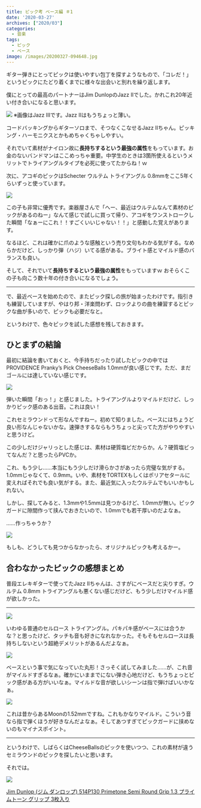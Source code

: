 ```yaml
---
title: ピック考 ベース編 ＃1
date: '2020-03-27'
archives: ["2020/03"]
categories:
  - 音楽
tags:
  - ピック
  - ベース
image: /images/20200327-094648.jpg
---
```

ギター弾きにとってピックは使いやすい包丁を探すようなもので、「コレだ！」というピックにたどり着くまでに様々な出会いと別れを繰り返します。

僕にとっての最高のパートナーはJim DunlopのJazz IIでした。かれこれ20年近い付き合いになると思います。

![](/images/20200327-093847.jpg)
※画像はJazz IIIです。Jazz IIはもうちょっと薄い。

コードバッキングからギターソロまで、そつなくこなせるJazz IIちゃん。ピッキング・ハーモニクスとかもめちゃくちゃしやすい。

それでいて素材がナイロン故に**長持ちするという最強の属性**をもっています。お金のないバンドマンはここめっちゃ重要。中学生のときは3箇所使えるというメリットでトライアングルタイプを必死に使ってたからね！ｗ

次に、アコギのピックはSchecter ウルテム トライアングル 0.8mmをここ5年くらいずっと使っています。

![](/images/20200327-095537.jpg)

この子も非常に優秀です。楽器屋さんで「へー、最近はウルテムなんて素材のピックがあるのねー」なんて感じで試しに買って帰り、アコギをワンストロークした瞬間「なぁーにこれ！！すごくいいじゃない！！」と感動した覚えがあります。

なるほど、これは確かに爪のような感触という売り文句もわかる気がする。なめらかだけど、しっかり弾（ハジ）いてる感がある。ブライト感とマイルド感のバランスも良い。

そして、それでいて**長持ちするという最強の属性**をもっていますｗ おそらくこの子も向こう数十年の付き合いになるでしょう。

---

で、最近ベースを始めたので、またピック探しの旅が始まったわけです。指引きも練習していますが、やはり邦・洋楽問わず、ロックよりの曲を練習するとピックな曲が多いので、ピックも必要だなと。

というわけで、色々ピックを試した感想を残しておきます。

## ひとまずの結論

最初に結論を書いておくと、今手持ちだったり試したピックの中ではPROVIDENCE Pranky’s Pick CheeseBalls 1.0mmが良い感じです。ただ、まだゴールには達していない感じです。

![](/images/20200327-100652.jpg)

弾いた瞬間「おっ！」と感じました。トライアングルよりマイルドだけど、しっかりピック感のある出音。これは良い！

これセミラウンドって形なんですねー。初めて知りました。ベースにはちょうど良い形なんじゃないかな。速弾きするならもうちょっと尖ってた方がやりやすいと思うけど。

この少しだけジャリっとした感じは、素材は硬質塩ビだからか。ん？硬質塩ビってなんだ？と思ったらPVCか。

これ、もう少し……本当にもう少しだけ滑らかさがあったら完璧な気がする。1.0mmじゃなくて、0.9mm。いや、素材をTORTEXもしくはポリアセタールに変えればそれでも良い気がする。また、最近気に入ったウルテムでもいいかもしれない。

しかし、探してみると、1.3mmや1.5mmは見つかるけど、1.0mmが無い。ピックガードに隙間作って挟んでおきたいので、1.0mmでも若干厚いのだよなぁ。

……作っちゃうか？

![](/images/20200327-104401.jpg)

もしも、どうしても見つからなかったら、オリジナルピックも考えるかー。

## 合わなかったピックの感想まとめ

普段エレキギターで使ってたJazz IIちゃんは、さすがにベースだと尖りすぎ。ウルテム 0.8mm トライアングルも悪くない感じだけど、もう少しだけマイルド感が欲しかった。

---

![](/images/20200327-110940.jpg)

いわゆる普通のセルロース トライアングル。パキパキ感がベースには合うかな？と思ったけど、タッチも音も好きになれなかった。そもそもセルロースは長持ちしないという超絶デメリットがあるんだよなぁ。

![](/images/20200327-111321.jpg)

ベースという事で気になっていた丸形！さっそく試してみました……が、これ音がマイルドすぎるなぁ。確かにいままでにない弾き心地だけど、もうちょっとピック感がある方がいいなぁ。マイルドな音が欲しいシーンは指で弾けばいいかなぁ。

![](/images/20200327-111509.jpg)

これは昔からあるMoonの1.52mmですね。これもかなりマイルド。こういう音なら指で弾くほうが好きなんだよなぁ。そしてあつすぎてピックガードに挟めないのもマイナスポイント。

---

というわけで、しばらくはCheeseBallsのピックを使いつつ、これの素材が違うセミラウンドのピックを探したいと思います。

それでは。

<div class="amazfy">
<a href="https://www.amazon.co.jp/dp/B00JB4WAU4?tag=t4traw-22">
<img src="https://ws-fe.amazon-adsystem.com/widgets/q?_encoding=UTF8&ASIN=B00JB4WAU4&Format=_SL250_&ID=AsinImage&MarketPlace=JP&ServiceVersion=20070822&WS=1&tag=t4traw-22&language=ja_JP">
<p>Jim Dunlop (ジム ダンロップ) 514P130 Primetone Semi Round Grip 1.3 プライムトーン グリップ 3枚入り</p>
</a>
</div>

